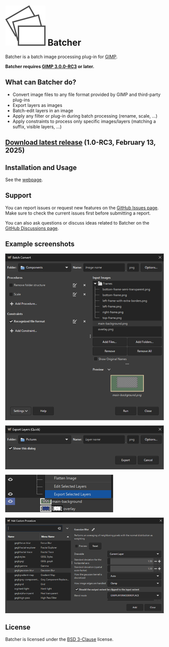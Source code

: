 # [![](docs/images/logo.svg)](https://kamilburda.github.io/batcher/) Batcher

Batcher is a batch image processing plug-in for [GIMP](https://www.gimp.org/).

**Batcher requires [GIMP 3.0.0-RC3](https://www.gimp.org/downloads/devel/) or later.**


## What can Batcher do?

* Convert image files to any file format provided by GIMP and third-party plug-ins
* Export layers as images
* Batch-edit layers in an image
* Apply any filter or plug-in during batch processing (rename, scale, ...)
* Apply constraints to process only specific images/layers (matching a suffix, visible layers, ...)


## [Download latest release](https://github.com/kamilburda/batcher/releases/tag/1.0-RC3) (1.0-RC3, February 13, 2025)


## Installation and Usage

See the [webpage](https://kamilburda.github.io/batcher).


## Support

You can report issues or request new features on the [GitHub Issues page](https://github.com/kamilburda/batcher/issues).
Make sure to check the current issues first before submitting a report.

You can also ask questions or discuss ideas related to Batcher on the [GitHub Discussions page](https://github.com/kamilburda/batcher/discussions).


## Example screenshots

![](docs/images/screenshot_dialog_convert.png)

![](docs/images/screenshot_dialog_export_layers_quick.png)

![](docs/images/screenshot_menu_export_selected_layers.png)

![](docs/images/screenshot_procedure_browser_dialog.png)


## License

Batcher is licensed under the [BSD 3-Clause](LICENSE) license.
